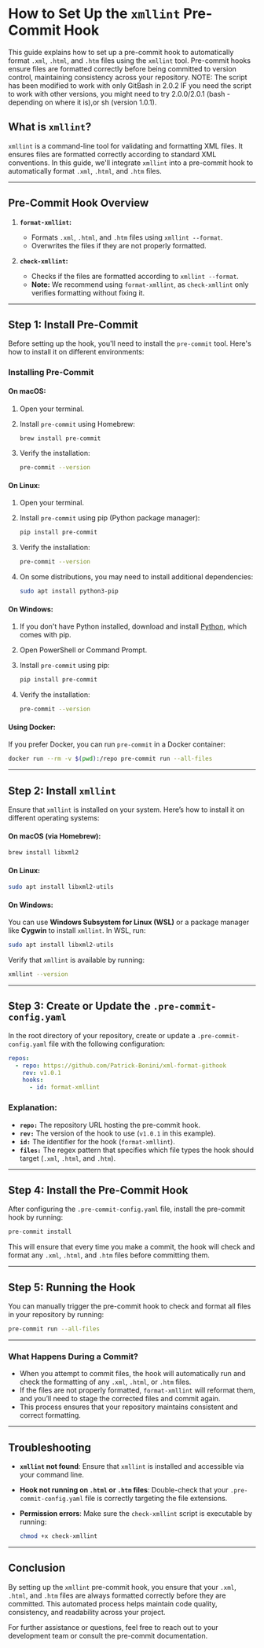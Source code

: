 
# How to Set Up the `xmllint` Pre-Commit Hook

This guide explains how to set up a pre-commit hook to automatically format `.xml`, `.html`, and `.htm` files using the `xmllint` tool. Pre-commit hooks ensure files are formatted correctly before being committed to version control, maintaining consistency across your repository.
NOTE: The script has been modified to work with only GitBash in 2.0.2
IF you need the script to work with other versions, you might need to try 2.0.0/2.0.1 (bash - depending on where it is),or sh (version 1.0.1).

## What is `xmllint`?
`xmllint` is a command-line tool for validating and formatting XML files. It ensures files are formatted correctly according to standard XML conventions. In this guide, we'll integrate `xmllint` into a pre-commit hook to automatically format `.xml`, `.html`, and `.htm` files.

---

## Pre-Commit Hook Overview

1. **`format-xmllint`:**
   - Formats `.xml`, `.html`, and `.htm` files using `xmllint --format`.
   - Overwrites the files if they are not properly formatted.

2. **`check-xmllint`:**
   - Checks if the files are formatted according to `xmllint --format`.
   - **Note:** We recommend using `format-xmllint`, as `check-xmllint` only verifies formatting without fixing it.

---

## Step 1: Install Pre-Commit

Before setting up the hook, you'll need to install the `pre-commit` tool. Here's how to install it on different environments:

### Installing Pre-Commit

#### On macOS:
1. Open your terminal.
2. Install `pre-commit` using Homebrew:

   ```bash
   brew install pre-commit
   ```

3. Verify the installation:

   ```bash
   pre-commit --version
   ```

#### On Linux:
1. Open your terminal.
2. Install `pre-commit` using pip (Python package manager):

   ```bash
   pip install pre-commit
   ```

3. Verify the installation:

   ```bash
   pre-commit --version
   ```

4. On some distributions, you may need to install additional dependencies:

   ```bash
   sudo apt install python3-pip
   ```

#### On Windows:
1. If you don't have Python installed, download and install [Python](https://www.python.org/downloads/), which comes with pip.
2. Open PowerShell or Command Prompt.
3. Install `pre-commit` using pip:

   ```bash
   pip install pre-commit
   ```

4. Verify the installation:

   ```bash
   pre-commit --version
   ```

#### Using Docker:
If you prefer Docker, you can run `pre-commit` in a Docker container:

```bash
docker run --rm -v $(pwd):/repo pre-commit run --all-files
```

---

## Step 2: Install `xmllint`

Ensure that `xmllint` is installed on your system. Here’s how to install it on different operating systems:

#### On macOS (via Homebrew):
```bash
brew install libxml2
```

#### On Linux:
```bash
sudo apt install libxml2-utils
```

#### On Windows:
You can use **Windows Subsystem for Linux (WSL)** or a package manager like **Cygwin** to install `xmllint`. In WSL, run:

```bash
sudo apt install libxml2-utils
```

Verify that `xmllint` is available by running:

```bash
xmllint --version
```

---

## Step 3: Create or Update the `.pre-commit-config.yaml`

In the root directory of your repository, create or update a `.pre-commit-config.yaml` file with the following configuration:

```yaml
repos:
  - repo: https://github.com/Patrick-Bonini/xml-format-githook
    rev: v1.0.1
    hooks:
      - id: format-xmllint
```

### Explanation:
- **`repo:`** The repository URL hosting the pre-commit hook.
- **`rev:`** The version of the hook to use (`v1.0.1` in this example).
- **`id:`** The identifier for the hook (`format-xmllint`).
- **`files:`** The regex pattern that specifies which file types the hook should target (`.xml`, `.html`, and `.htm`).

---

## Step 4: Install the Pre-Commit Hook

After configuring the `.pre-commit-config.yaml` file, install the pre-commit hook by running:

```bash
pre-commit install
```

This will ensure that every time you make a commit, the hook will check and format any `.xml`, `.html`, and `.htm` files before committing them.

---

## Step 5: Running the Hook

You can manually trigger the pre-commit hook to check and format all files in your repository by running:

```bash
pre-commit run --all-files
```

---

### What Happens During a Commit?

- When you attempt to commit files, the hook will automatically run and check the formatting of any `.xml`, `.html`, or `.htm` files.
- If the files are not properly formatted, `format-xmllint` will reformat them, and you’ll need to stage the corrected files and commit again.
- This process ensures that your repository maintains consistent and correct formatting.

---

## Troubleshooting

- **`xmllint` not found**: Ensure that `xmllint` is installed and accessible via your command line.
- **Hook not running on `.html` or `.htm` files**: Double-check that your `.pre-commit-config.yaml` file is correctly targeting the file extensions.
- **Permission errors**: Make sure the `check-xmllint` script is executable by running:

  ```bash
  chmod +x check-xmllint
  ```

---

## Conclusion

By setting up the `xmllint` pre-commit hook, you ensure that your `.xml`, `.html`, and `.htm` files are always formatted correctly before they are committed. This automated process helps maintain code quality, consistency, and readability across your project.

For further assistance or questions, feel free to reach out to your development team or consult the pre-commit documentation.
